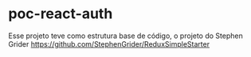 # poc-react-auth

Esse projeto teve como estrutura base de código, o projeto do Stephen Grider
https://github.com/StephenGrider/ReduxSimpleStarter 